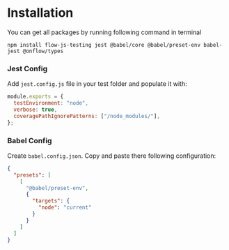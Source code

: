 # Installation

You can get all packages by running following command in terminal
 ```
npm install flow-js-testing jest @babel/core @babel/preset-env babel-jest @onflow/types
```

### Jest Config

Add `jest.config.js` file in your test folder and populate it with:

```javascript
module.exports = {
  testEnvironment: "node",
  verbose: true,
  coveragePathIgnorePatterns: ["/node_modules/"],
};
```

### Babel Config

Create `babel.config.json`. Copy and paste there following configuration:

```json
{
  "presets": [
    [
      "@babel/preset-env",
      {
        "targets": {
          "node": "current"
        }
      }
    ]
  ]
}
```

